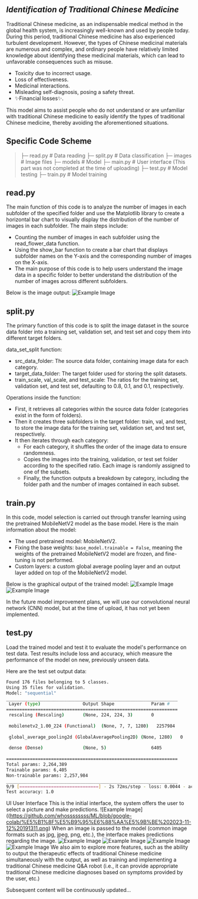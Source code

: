 ## _Identification of Traditional Chinese Medicine_

Traditional Chinese medicine, as an indispensable medical method in the global health system, is increasingly well-known and used by people today. During this period, traditional Chinese medicine has also experienced turbulent development. However, the types of Chinese medicinal materials are numerous and complex, and ordinary people have relatively limited knowledge about identifying these medicinal materials, which can lead to unfavorable consequences such as misuse.

- Toxicity due to incorrect usage.
- Loss of effectiveness.
- Medicinal interactions.
- Misleading self-diagnosis, posing a safety threat.
- ✨Financial losses✨.

This model aims to assist people who do not understand or are unfamiliar with traditional Chinese medicine to easily identify the types of traditional Chinese medicine, thereby avoiding the aforementioned situations.

## Specific Code Scheme

> ├─ read.py # Data reading
> ├─ split.py # Data classification
> ├─ images  # Image files
> ├─ models # Model
> ├─ main.py # User interface (This part was not completed at the time of uploading)
> ├─ test.py # Model testing
> ├─ train.py # Model training

## read.py
The main function of this code is to analyze the number of images in each subfolder of the specified folder and use the Matplotlib library to create a horizontal bar chart to visually display the distribution of the number of images in each subfolder. The main steps include:

- Counting the number of images in each subfolder using the read_flower_data function.
- Using the show_bar function to create a bar chart that displays subfolder names on the Y-axis and the corresponding number of images on the X-axis.
- The main purpose of this code is to help users understand the image data in a specific folder to better understand the distribution of the number of images across different subfolders.

Below is the image output:
![Example Image](https://github.com/whossssssss/ML/blob/google-colab/myplot.png)

## split.py
The primary function of this code is to split the image dataset in the source data folder into a training set, validation set, and test set and copy them into different target folders.

data_set_split function:
- src_data_folder: The source data folder, containing image data for each category.
- target_data_folder: The target folder used for storing the split datasets.
- train_scale, val_scale, and test_scale: The ratios for the training set, validation set, and test set, defaulting to 0.8, 0.1, and 0.1, respectively.

Operations inside the function:
- First, it retrieves all categories within the source data folder (categories exist in the form of folders).
- Then it creates three subfolders in the target folder: train, val, and test, to store the image data for the training set, validation set, and test set, respectively.
- It then iterates through each category:
  - For each category, it shuffles the order of the image data to ensure randomness.
  - Copies the images into the training, validation, or test set folder according to the specified ratio. Each image is randomly assigned to one of the subsets.
  - Finally, the function outputs a breakdown by category, including the folder path and the number of images contained in each subset.

## train.py
In this code, model selection is carried out through transfer learning using the pretrained MobileNetV2 model as the base model. Here is the main information about the model:
- The used pretrained model: MobileNetV2.
- Fixing the base weights: `base_model.trainable = False`, meaning the weights of the pretrained MobileNetV2 model are frozen, and fine-tuning is not performed.
- Custom layers: a custom global average pooling layer and an output layer added on top of the MobileNetV2 model.

Below is the graphical output of the trained model:
![Example Image](https://github.com/whossssssss/ML/blob/google-colab/train_1.png)
![Example Image](https://github.com/whossssssss/ML/blob/google-colab/train_2.png)

In the future model improvement plans, we will use our convolutional neural network (CNN) model, but at the time of upload, it has not yet been implemented.

## test.py
Load the trained model and test it to evaluate the model's performance on test data. Test results include loss and accuracy, which measure the performance of the model on new, previously unseen data.

Here are the test set output data:
```sh
Found 176 files belonging to 5 classes.
Using 35 files for validation.
Model: "sequential"
_________________________________________________________________
 Layer (type)                Output Shape              Param #   
=================================================================
 rescaling (Rescaling)       (None, 224, 224, 3)       0         
                                                                 
 mobilenetv2_1.00_224 (Functional)  (None, 7, 7, 1280)   2257984   
                                                                 
 global_average_pooling2d (GlobalAveragePooling2D) (None, 1280)   0         
                                                                 
 dense (Dense)               (None, 5)                 6405      
                                                                 
=================================================================
Total params: 2,264,389
Trainable params: 6,405
Non-trainable params: 2,257,984
_________________________________________________________________
9/9 [==============================] - 2s 72ms/step - loss: 0.0044 - accuracy: 1.0000
Test accuracy: 1.0
```

UI User Interface
This is the initial interface, the system offers the user to select a picture and make predictions.
![Example Image]((https://github.com/whossssssss/ML/blob/google-colab/%E5%B1%8F%E5%B9%95%E6%88%AA%E5%9B%BE%202023-11-12%20191311.png)
When an image is passed to the model (common image formats such as jpg, jpeg, png, etc.), the interface makes predictions regarding the image.
![Example Image](https://github.com/whossssssss/ML/blob/google-colab/%E5%B1%8F%E5%B9%95%E6%88%AA%E5%9B%BE%202023-11-12%20191324.png)
![Example Image](https://github.com/whossssssss/ML/blob/google-colab/%E5%B1%8F%E5%B9%95%E6%88%AA%E5%9B%BE%202023-11-12%20191331.png)
![Example Image](https://github.com/whossssssss/ML/blob/google-colab/%E5%B1%8F%E5%B9%95%E6%88%AA%E5%9B%BE%202023-11-12%20191800.png)
![Example Image](https://github.com/whossssssss/ML/blob/google-colab/%E5%B1%8F%E5%B9%95%E6%88%AA%E5%9B%BE%202023-11-12%20191807.png)
We also aim to explore more features, such as the ability to output the therapeutic effects of traditional Chinese medicine simultaneously with the output, as well as training and implementing a traditional Chinese medicine Q&A robot (i.e., it can provide appropriate traditional Chinese medicine diagnoses based on symptoms provided by the user, etc.)

Subsequent content will be continuously updated...

